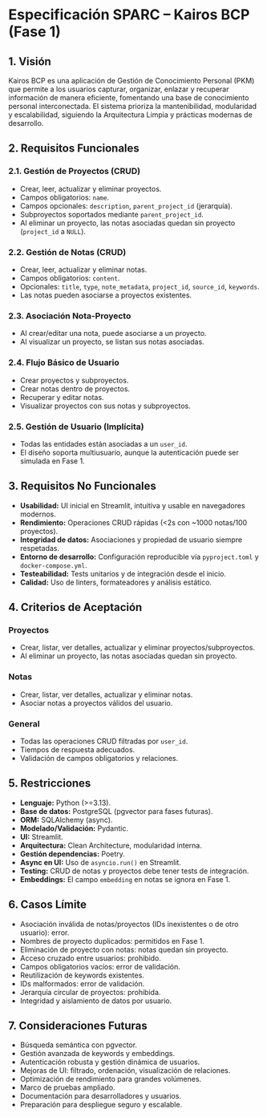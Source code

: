 # Especificación SPARC – Kairos BCP (Fase 1)

## 1. Visión

Kairos BCP es una aplicación de Gestión de Conocimiento Personal (PKM) que permite a los usuarios capturar, organizar, enlazar y recuperar información de manera eficiente, fomentando una base de conocimiento personal interconectada. El sistema prioriza la mantenibilidad, modularidad y escalabilidad, siguiendo la Arquitectura Limpia y prácticas modernas de desarrollo.

## 2. Requisitos Funcionales

### 2.1. Gestión de Proyectos (CRUD)
- Crear, leer, actualizar y eliminar proyectos.
- Campos obligatorios: `name`.
- Campos opcionales: `description`, `parent_project_id` (jerarquía).
- Subproyectos soportados mediante `parent_project_id`.
- Al eliminar un proyecto, las notas asociadas quedan sin proyecto (`project_id` a `NULL`).

### 2.2. Gestión de Notas (CRUD)
- Crear, leer, actualizar y eliminar notas.
- Campos obligatorios: `content`.
- Opcionales: `title`, `type`, `note_metadata`, `project_id`, `source_id`, `keywords`.
- Las notas pueden asociarse a proyectos existentes.

### 2.3. Asociación Nota-Proyecto
- Al crear/editar una nota, puede asociarse a un proyecto.
- Al visualizar un proyecto, se listan sus notas asociadas.

### 2.4. Flujo Básico de Usuario
- Crear proyectos y subproyectos.
- Crear notas dentro de proyectos.
- Recuperar y editar notas.
- Visualizar proyectos con sus notas y subproyectos.

### 2.5. Gestión de Usuario (Implícita)
- Todas las entidades están asociadas a un `user_id`.
- El diseño soporta multiusuario, aunque la autenticación puede ser simulada en Fase 1.

## 3. Requisitos No Funcionales

- **Usabilidad:** UI inicial en Streamlit, intuitiva y usable en navegadores modernos.
- **Rendimiento:** Operaciones CRUD rápidas (<2s con ~1000 notas/100 proyectos).
- **Integridad de datos:** Asociaciones y propiedad de usuario siempre respetadas.
- **Entorno de desarrollo:** Configuración reproducible vía `pyproject.toml` y `docker-compose.yml`.
- **Testeabilidad:** Tests unitarios y de integración desde el inicio.
- **Calidad:** Uso de linters, formateadores y análisis estático.

## 4. Criterios de Aceptación

### Proyectos
- Crear, listar, ver detalles, actualizar y eliminar proyectos/subproyectos.
- Al eliminar un proyecto, las notas asociadas quedan sin proyecto.

### Notas
- Crear, listar, ver detalles, actualizar y eliminar notas.
- Asociar notas a proyectos válidos del usuario.

### General
- Todas las operaciones CRUD filtradas por `user_id`.
- Tiempos de respuesta adecuados.
- Validación de campos obligatorios y relaciones.

## 5. Restricciones

- **Lenguaje:** Python (>=3.13).
- **Base de datos:** PostgreSQL (pgvector para fases futuras).
- **ORM:** SQLAlchemy (async).
- **Modelado/Validación:** Pydantic.
- **UI:** Streamlit.
- **Arquitectura:** Clean Architecture, modularidad interna.
- **Gestión dependencias:** Poetry.
- **Async en UI:** Uso de `asyncio.run()` en Streamlit.
- **Testing:** CRUD de notas y proyectos debe tener tests de integración.
- **Embeddings:** El campo `embedding` en notas se ignora en Fase 1.

## 6. Casos Límite

- Asociación inválida de notas/proyectos (IDs inexistentes o de otro usuario): error.
- Nombres de proyecto duplicados: permitidos en Fase 1.
- Eliminación de proyecto con notas: notas quedan sin proyecto.
- Acceso cruzado entre usuarios: prohibido.
- Campos obligatorios vacíos: error de validación.
- Reutilización de keywords existentes.
- IDs malformados: error de validación.
- Jerarquía circular de proyectos: prohibida.
- Integridad y aislamiento de datos por usuario.

## 7. Consideraciones Futuras

- Búsqueda semántica con pgvector.
- Gestión avanzada de keywords y embeddings.
- Autenticación robusta y gestión dinámica de usuarios.
- Mejoras de UI: filtrado, ordenación, visualización de relaciones.
- Optimización de rendimiento para grandes volúmenes.
- Marco de pruebas ampliado.
- Documentación para desarrolladores y usuarios.
- Preparación para despliegue seguro y escalable.

